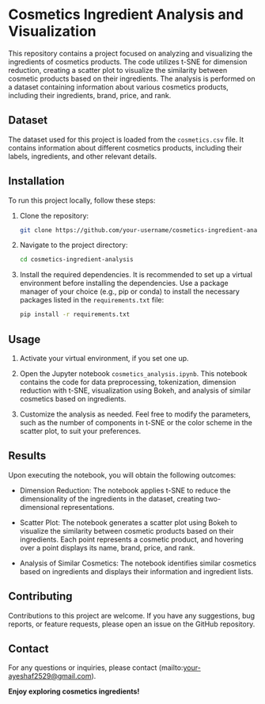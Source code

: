 # Cosmetics Ingredient Analysis and Visualization

This repository contains a project focused on analyzing and visualizing the ingredients of cosmetics products. The code utilizes t-SNE for dimension reduction, creating a scatter plot to visualize the similarity between cosmetic products based on their ingredients. The analysis is performed on a dataset containing information about various cosmetics products, including their ingredients, brand, price, and rank.

## Dataset

The dataset used for this project is loaded from the `cosmetics.csv` file. It contains information about different cosmetics products, including their labels, ingredients, and other relevant details.

## Installation

To run this project locally, follow these steps:

1. Clone the repository:

   ```bash
   git clone https://github.com/your-username/cosmetics-ingredient-analysis.git
   ```

2. Navigate to the project directory:

   ```bash
   cd cosmetics-ingredient-analysis
   ```

3. Install the required dependencies. It is recommended to set up a virtual environment before installing the dependencies. Use a package manager of your choice (e.g., pip or conda) to install the necessary packages listed in the `requirements.txt` file:

   ```bash
   pip install -r requirements.txt
   ```

## Usage

1. Activate your virtual environment, if you set one up.

2. Open the Jupyter notebook `cosmetics_analysis.ipynb`. This notebook contains the code for data preprocessing, tokenization, dimension reduction with t-SNE, visualization using Bokeh, and analysis of similar cosmetics based on ingredients.

3. Customize the analysis as needed. Feel free to modify the parameters, such as the number of components in t-SNE or the color scheme in the scatter plot, to suit your preferences.

## Results

Upon executing the notebook, you will obtain the following outcomes:

- Dimension Reduction: The notebook applies t-SNE to reduce the dimensionality of the ingredients in the dataset, creating two-dimensional representations.

- Scatter Plot: The notebook generates a scatter plot using Bokeh to visualize the similarity between cosmetic products based on their ingredients. Each point represents a cosmetic product, and hovering over a point displays its name, brand, price, and rank.

- Analysis of Similar Cosmetics: The notebook identifies similar cosmetics based on ingredients and displays their information and ingredient lists.

## Contributing

Contributions to this project are welcome. If you have any suggestions, bug reports, or feature requests, please open an issue on the GitHub repository.

## Contact

For any questions or inquiries, please contact (mailto:your-ayeshaf2529@gmail.com).

**Enjoy exploring cosmetics ingredients!**
